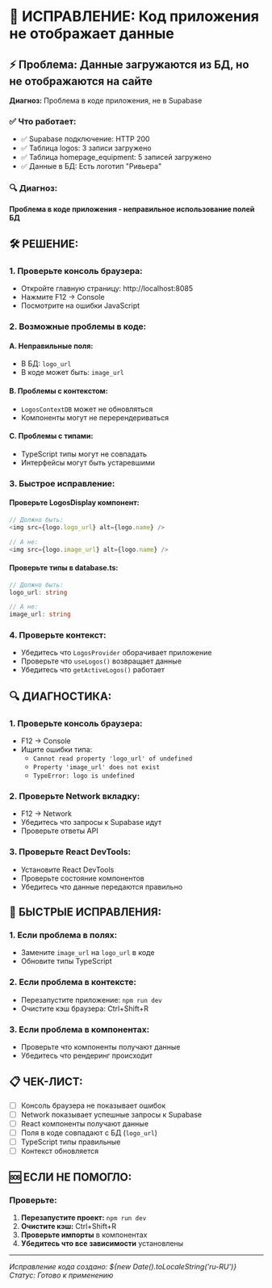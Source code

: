 # 🔧 ИСПРАВЛЕНИЕ: Код приложения не отображает данные

## ⚡ Проблема: Данные загружаются из БД, но не отображаются на сайте

**Диагноз:** Проблема в коде приложения, не в Supabase

### ✅ Что работает:
- ✅ Supabase подключение: HTTP 200
- ✅ Таблица logos: 3 записи загружено
- ✅ Таблица homepage_equipment: 5 записей загружено
- ✅ Данные в БД: Есть логотип "Ривьера"

### 🔍 Диагноз:
**Проблема в коде приложения - неправильное использование полей БД**

## 🛠️ РЕШЕНИЕ:

### 1. **Проверьте консоль браузера:**
- Откройте главную страницу: http://localhost:8085
- Нажмите F12 → Console
- Посмотрите на ошибки JavaScript

### 2. **Возможные проблемы в коде:**

#### A. Неправильные поля:
- В БД: `logo_url`
- В коде может быть: `image_url`

#### B. Проблемы с контекстом:
- `LogosContextDB` может не обновляться
- Компоненты могут не перерендериваться

#### C. Проблемы с типами:
- TypeScript типы могут не совпадать
- Интерфейсы могут быть устаревшими

### 3. **Быстрое исправление:**

#### Проверьте LogosDisplay компонент:
```typescript
// Должно быть:
<img src={logo.logo_url} alt={logo.name} />

// А не:
<img src={logo.image_url} alt={logo.name} />
```

#### Проверьте типы в database.ts:
```typescript
// Должно быть:
logo_url: string

// А не:
image_url: string
```

### 4. **Проверьте контекст:**
- Убедитесь что `LogosProvider` оборачивает приложение
- Проверьте что `useLogos()` возвращает данные
- Убедитесь что `getActiveLogos()` работает

## 🔍 ДИАГНОСТИКА:

### 1. **Проверьте консоль браузера:**
- F12 → Console
- Ищите ошибки типа:
  - `Cannot read property 'logo_url' of undefined`
  - `Property 'image_url' does not exist`
  - `TypeError: logo is undefined`

### 2. **Проверьте Network вкладку:**
- F12 → Network
- Убедитесь что запросы к Supabase идут
- Проверьте ответы API

### 3. **Проверьте React DevTools:**
- Установите React DevTools
- Проверьте состояние компонентов
- Убедитесь что данные передаются правильно

## 🎯 БЫСТРЫЕ ИСПРАВЛЕНИЯ:

### 1. **Если проблема в полях:**
- Замените `image_url` на `logo_url` в коде
- Обновите типы TypeScript

### 2. **Если проблема в контексте:**
- Перезапустите приложение: `npm run dev`
- Очистите кэш браузера: Ctrl+Shift+R

### 3. **Если проблема в компонентах:**
- Проверьте что компоненты получают данные
- Убедитесь что рендеринг происходит

## 📋 ЧЕК-ЛИСТ:

- [ ] Консоль браузера не показывает ошибок
- [ ] Network показывает успешные запросы к Supabase
- [ ] React компоненты получают данные
- [ ] Поля в коде совпадают с БД (`logo_url`)
- [ ] TypeScript типы правильные
- [ ] Контекст обновляется

## 🆘 ЕСЛИ НЕ ПОМОГЛО:

### Проверьте:
1. **Перезапустите проект:** `npm run dev`
2. **Очистите кэш:** Ctrl+Shift+R
3. **Проверьте импорты** в компонентах
4. **Убедитесь что все зависимости** установлены

---

*Исправление кода создано: ${new Date().toLocaleString('ru-RU')}*  
*Статус: Готово к применению*
